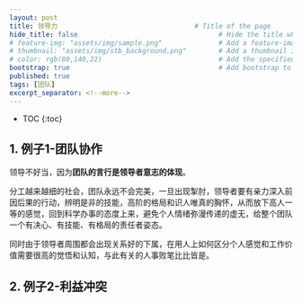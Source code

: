 ```yaml
---
layout: post
title: 领导力                                  # Title of the page
hide_title: false                                   # Hide the title when displaying the post, but shown in lists of posts
# feature-img: "assets/img/sample.png"              # Add a feature-image to the post
# thumbnail: "assets/img/stb_background.png"        # Add a thumbnail image on blog view
# color: rgb(80,140,22)                             # Add the specified color as feature image, and change link colors in post
bootstrap: true                                     # Add bootstrap to the page
published: true
tags: [团队]
excerpt_separator: <!--more-->
---
```


<!--more-->
* TOC
{:toc}

## 1. 例子1-团队协作

领导不好当，因为**团队的言行是领导者意志的体现**。

分工越来越细的社会，团队永远不会完美，一旦出现掣肘，领导者要有亲力深入前因后果的行动，辨明是非的技能，高阶的格局和识人唯真的胸怀，从而放下高人一等的感觉，回到科学办事的态度上来，避免个人情绪弥漫传递的虚无，给整个团队一个有决心、有技能、有格局的责任者姿态。

同时由于领导者周围都会出现关系好的下属，在用人上如何区分个人感觉和工作价值需要很高的觉悟和认知，与此有关的人事败笔比比皆是。

## 2. 例子2-利益冲突
